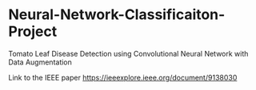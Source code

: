 # Neural-Network-Classificaiton-Project
Tomato Leaf Disease Detection using Convolutional Neural Network with Data Augmentation

Link to the IEEE paper 
https://ieeexplore.ieee.org/document/9138030

